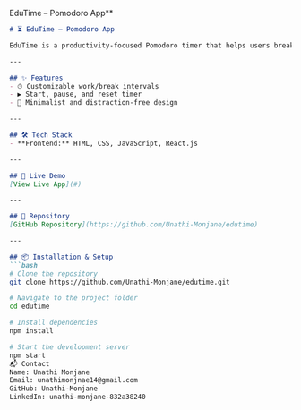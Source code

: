 EduTime – Pomodoro App**
```markdown
# ⏳ EduTime – Pomodoro App

EduTime is a productivity-focused Pomodoro timer that helps users break work into intervals for better focus.

---

## ✨ Features
- ⏱ Customizable work/break intervals
- ▶️ Start, pause, and reset timer
- 🎯 Minimalist and distraction-free design

---

## 🛠 Tech Stack
- **Frontend:** HTML, CSS, JavaScript, React.js

---

## 🚀 Live Demo
[View Live App](#)

---

## 📂 Repository
[GitHub Repository](https://github.com/Unathi-Monjane/edutime)

---

## 📦 Installation & Setup
```bash
# Clone the repository
git clone https://github.com/Unathi-Monjane/edutime.git

# Navigate to the project folder
cd edutime

# Install dependencies
npm install

# Start the development server
npm start
📬 Contact
Name: Unathi Monjane
Email: unathimonjnae14@gmail.com
GitHub: Unathi-Monjane
LinkedIn: unathi-monjane-832a38240